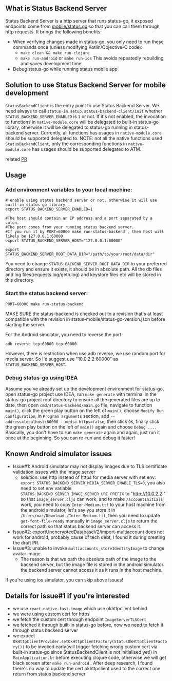 ## What is Status Backend Server
Status Backend Server is a http server that runs status-go, it exposed endpoints come from [mobile/status.go](https://github.com/status-im/status-go/blob/master/mobile/status.go) so that you can call them through http requests. It brings the following benefits:
- When verifying changes made in status-go, you only need to run these commands once (unless modifying Kotlin/Objective-C code):
  - `make clean && make run-clojure` 
  - `make run-android` or `make run-ios`
  This avoids repeatedly rebuilding and saves development time.
- Debug status-go while running status mobile app

## Solution to use Status Backend Server for mobile development
`StatusBackendClient` is the entry point to use Status Backend Server. We need always to call `status-im.setup.status-backend-client/init` whether `STATUS_BACKEND_SERVER_ENABLED` is `1` or not. If it's not enabled, the invocation to functions in `native-module.core` will be delegated to built-in status-go library, otherwise it will be delegated to status-go running in status-backend server. Currently, all functions has usages in `native-module.core` should be supported delegated to. 
NOTE: not all the native functions used `StatusBackendClient`, only the corresponding functions in `native-module.core` has usages should be supported delegated to ATM.

related [PR](https://github.com/status-im/status-mobile/pull/21550)

## Usage
### Add environment variables to your local machine:
```shell
# enable using status backend server or not, otherwise it will use built-in status-go library
export STATUS_BACKEND_SERVER_ENABLED=1

#The host should contain an IP address and a port separated by a colon. 
#The port comes from your running status backend server. 
#If you run it by PORT=60000 make run-status-backend , then host will likely be 127.0.0.1:60000
export STATUS_BACKEND_SERVER_HOST="127.0.0.1:60000" 

export STATUS_BACKEND_SERVER_ROOT_DATA_DIR="/path/to/your/root/data/dir" 
```
You need to change `STATUS_BACKEND_SERVER_ROOT_DATA_DIR` to your preferred directory and ensure it exists, it should be in absolute path.
All the db files and log files(requests.log/geth.log) and keystore files etc will be stored in this directory.

### Start the status backend server:
```shell
PORT=60000 make run-status-backend
```
MAKE SURE the status-backend is checked out to a revision that's at least compatible with the revision in status-mobile/status-go-version.json before starting the server.

For the Android simulator, you need to reverse the port:
```shell
adb reverse tcp:60000 tcp:60000
```
However, there is restriction when use adb reverse, we use random port for media server. So I'd suggest use "10.0.2.2:60000" as `STATUS_BACKEND_SERVER_HOST`.

### Debug status-go using IDEA
Assume you've already set up the development environment for status-go, open status-go project use IDEA, run `make generate` with terminal in the status-go project root directory to ensure all the generated files are up to date, then open `cmd/status-backend/main.go` file, navigate to function `main()`, click the green play button on the left of `main()`, choose `Modify Run Configuration`, in `Program arguments` section, add `--address=localhost:60000 --media-https=false`, then click `OK`, finally click the green play button on the left of `main()` again and choose `Debug ...`.
Basically, you don't have to run `make generate` again and again, just run it once at the beginning. So you can re-run and debug it faster!

## Known Android simulator issues
- Issue#1: Android simulator may not display images due to TLS certificate validation issues with the image server
  - solution: use http instead of https for media server with set env: `export STATUS_BACKEND_SERVER_MEDIA_SERVER_ENABLE_TLS=0`, you also need to set env variable `STATUS_BACKEND_SERVER_IMAGE_SERVER_URI_PREFIX` to "http://10.0.2.2:" so that `image_server.cljs` can work, and to make `/accountInitials` work, you need to copy `Inter-Medium.ttf` to your host machine from the android simulator, let's say you store it in `/Users/mac/Downloads/Inter-Medium.ttf`, then you need to update `get-font-file-ready` manually in `image_server.cljs` to return the correct path so that status backend server can access it.
- Issue#2: exportUnencryptedDatabaseV2/import-multiaccount does not work for android, probably cause of tech debt, I found it during creating the draft PR.
- Issue#3: unable to invoke `multiaccounts_storeIdentityImage` to change avatar image.
  - The reason is that we path the absolute path of the image to the backend server, but the image file is stored in the android simulator. the backend server cannot access it as it runs in the host machine.

If you're using ios simulator, you can skip above issues!

## Details for issue#1 if you're interested
- we use `react-native-fast-image` which use okhttpclient behind
- we were using custom cert for https
- we fetch the custom cert through endpoint `ImageServerTLSCert`
- we fetched it through built-in status-go before, now we need to fetch it through status backend server
- we expect `OkHttpClientProvider.setOkHttpClientFactory(StatusOkHttpClientFactory())` to be invoked early(will trigger fetching wrong custom cert via built-in status-go since StatusBackendClient is not initialised yet!) in `MainApplication.kt` before executing clojure code, otherwise we will get black screen after `make run-android` . After deep research, I found there's no way to update the cert okhttpclient used to the correct one return from status backend server
